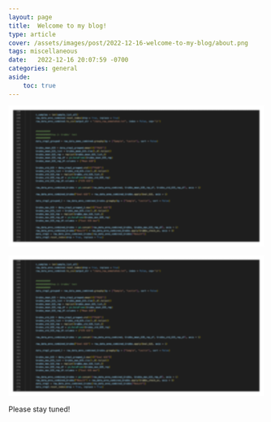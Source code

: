 ```yaml
---
layout: page
title:  Welcome to my blog!
type: article
cover: /assets/images/post/2022-12-16-welcome-to-my-blog/about.png
tags: miscellaneous
date:   2022-12-16 20:07:59 -0700
categories: general
aside:
    toc: true
---
```

![ ](../assets/images/post/2022-12-16-welcome-to-my-blog/about.png)

<img class="image image--md" src="../assets/images/post/2022-12-16-welcome-to-my-blog/about.png"/>

Please stay tuned!
